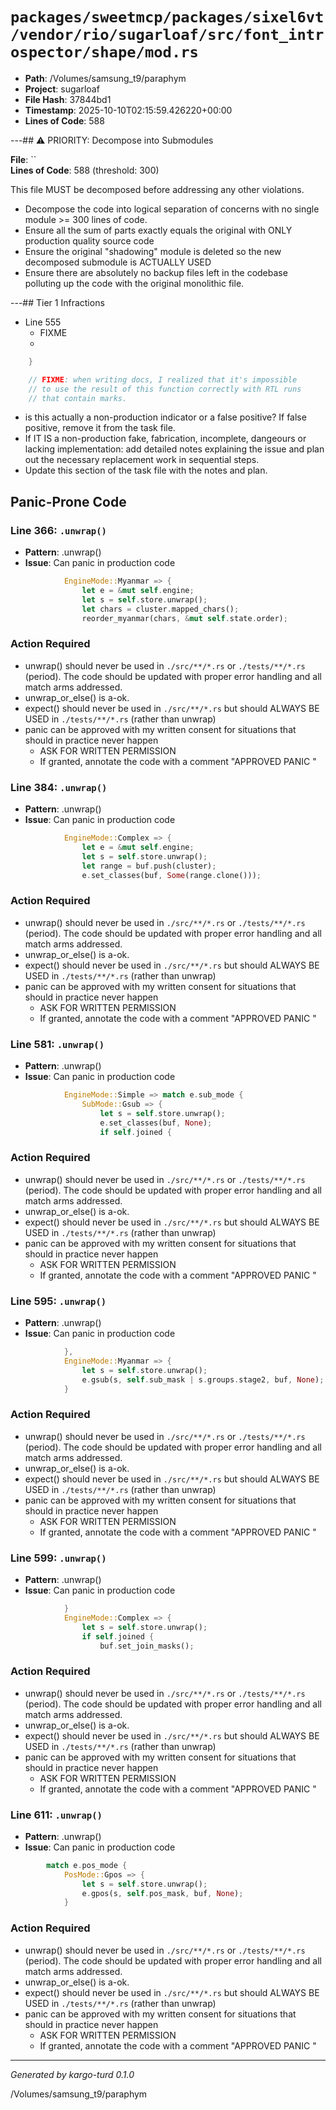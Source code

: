 # `packages/sweetmcp/packages/sixel6vt/vendor/rio/sugarloaf/src/font_introspector/shape/mod.rs`

- **Path**: /Volumes/samsung_t9/paraphym
- **Project**: sugarloaf
- **File Hash**: 37844bd1  
- **Timestamp**: 2025-10-10T02:15:59.426220+00:00  
- **Lines of Code**: 588

---## ⚠️ PRIORITY: Decompose into Submodules

**File**: ``  
**Lines of Code**: 588 (threshold: 300)

This file MUST be decomposed before addressing any other violations.

- Decompose the code into logical separation of concerns with no single module >= 300 lines of code. 
- Ensure all the sum of parts exactly equals the original with ONLY production quality source code
- Ensure the original "shadowing" module is deleted so the new decomposed submodule is ACTUALLY USED
- Ensure there are absolutely no backup files left in the codebase polluting up the code with the original monolithic file.

---## Tier 1 Infractions 


- Line 555
  - FIXME
  - 

```rust
    }

    // FIXME: when writing docs, I realized that it's impossible
    // to use the result of this function correctly with RTL runs
    // that contain marks.
```

- is this actually a non-production indicator or a false positive? If false positive, remove it from the task file.
- If IT IS a non-production fake, fabrication, incomplete, dangeours or lacking implementation: add detailed notes explaining the issue and plan out the necessary replacement work in sequential steps. 
- Update this section of the task file with the notes and plan.

## Panic-Prone Code


### Line 366: `.unwrap()`

- **Pattern**: .unwrap()
- **Issue**: Can panic in production code

```rust
            EngineMode::Myanmar => {
                let e = &mut self.engine;
                let s = self.store.unwrap();
                let chars = cluster.mapped_chars();
                reorder_myanmar(chars, &mut self.state.order);
```

### Action Required

- unwrap() should never be used in `./src/**/*.rs` or `./tests/**/*.rs` (period). The code should be updated with proper error handling and all match arms addressed.
- unwrap_or_else() is a-ok. 
- expect() should never be used in `./src/**/*.rs` but should ALWAYS BE USED in `./tests/**/*.rs` (rather than unwrap)
- panic can be approved with my written consent for situations that should in practice never happen  
  - ASK FOR WRITTEN PERMISSION
  - If granted, annotate the code with a comment "APPROVED PANIC "


### Line 384: `.unwrap()`

- **Pattern**: .unwrap()
- **Issue**: Can panic in production code

```rust
            EngineMode::Complex => {
                let e = &mut self.engine;
                let s = self.store.unwrap();
                let range = buf.push(cluster);
                e.set_classes(buf, Some(range.clone()));
```

### Action Required

- unwrap() should never be used in `./src/**/*.rs` or `./tests/**/*.rs` (period). The code should be updated with proper error handling and all match arms addressed.
- unwrap_or_else() is a-ok. 
- expect() should never be used in `./src/**/*.rs` but should ALWAYS BE USED in `./tests/**/*.rs` (rather than unwrap)
- panic can be approved with my written consent for situations that should in practice never happen  
  - ASK FOR WRITTEN PERMISSION
  - If granted, annotate the code with a comment "APPROVED PANIC "


### Line 581: `.unwrap()`

- **Pattern**: .unwrap()
- **Issue**: Can panic in production code

```rust
            EngineMode::Simple => match e.sub_mode {
                SubMode::Gsub => {
                    let s = self.store.unwrap();
                    e.set_classes(buf, None);
                    if self.joined {
```

### Action Required

- unwrap() should never be used in `./src/**/*.rs` or `./tests/**/*.rs` (period). The code should be updated with proper error handling and all match arms addressed.
- unwrap_or_else() is a-ok. 
- expect() should never be used in `./src/**/*.rs` but should ALWAYS BE USED in `./tests/**/*.rs` (rather than unwrap)
- panic can be approved with my written consent for situations that should in practice never happen  
  - ASK FOR WRITTEN PERMISSION
  - If granted, annotate the code with a comment "APPROVED PANIC "


### Line 595: `.unwrap()`

- **Pattern**: .unwrap()
- **Issue**: Can panic in production code

```rust
            },
            EngineMode::Myanmar => {
                let s = self.store.unwrap();
                e.gsub(s, self.sub_mask | s.groups.stage2, buf, None);
            }
```

### Action Required

- unwrap() should never be used in `./src/**/*.rs` or `./tests/**/*.rs` (period). The code should be updated with proper error handling and all match arms addressed.
- unwrap_or_else() is a-ok. 
- expect() should never be used in `./src/**/*.rs` but should ALWAYS BE USED in `./tests/**/*.rs` (rather than unwrap)
- panic can be approved with my written consent for situations that should in practice never happen  
  - ASK FOR WRITTEN PERMISSION
  - If granted, annotate the code with a comment "APPROVED PANIC "


### Line 599: `.unwrap()`

- **Pattern**: .unwrap()
- **Issue**: Can panic in production code

```rust
            }
            EngineMode::Complex => {
                let s = self.store.unwrap();
                if self.joined {
                    buf.set_join_masks();
```

### Action Required

- unwrap() should never be used in `./src/**/*.rs` or `./tests/**/*.rs` (period). The code should be updated with proper error handling and all match arms addressed.
- unwrap_or_else() is a-ok. 
- expect() should never be used in `./src/**/*.rs` but should ALWAYS BE USED in `./tests/**/*.rs` (rather than unwrap)
- panic can be approved with my written consent for situations that should in practice never happen  
  - ASK FOR WRITTEN PERMISSION
  - If granted, annotate the code with a comment "APPROVED PANIC "


### Line 611: `.unwrap()`

- **Pattern**: .unwrap()
- **Issue**: Can panic in production code

```rust
        match e.pos_mode {
            PosMode::Gpos => {
                let s = self.store.unwrap();
                e.gpos(s, self.pos_mask, buf, None);
            }
```

### Action Required

- unwrap() should never be used in `./src/**/*.rs` or `./tests/**/*.rs` (period). The code should be updated with proper error handling and all match arms addressed.
- unwrap_or_else() is a-ok. 
- expect() should never be used in `./src/**/*.rs` but should ALWAYS BE USED in `./tests/**/*.rs` (rather than unwrap)
- panic can be approved with my written consent for situations that should in practice never happen  
  - ASK FOR WRITTEN PERMISSION
  - If granted, annotate the code with a comment "APPROVED PANIC "

---

*Generated by kargo-turd 0.1.0*

/Volumes/samsung_t9/paraphym